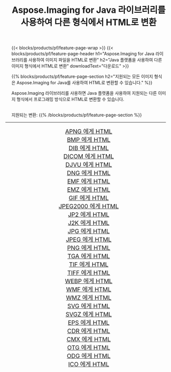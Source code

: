 ﻿---
title: Aspose.Imaging for Java 라이브러리를 사용하여 다른 형식에서 HTML로 변환 
weight: 3920
url: /ko/java/conversion/to/html 
lang: ko
langdirlevel: 2
locales: zh-hans,ja,it,ru,de,es,fr,nl,id,lt,pl,pt,vi,tr,ko,zh-hant,ar,hi,th,sv,cs,uk,he
description: Aspose.Imaging을 사용하면 Java를 사용하여 다른 형식에서 HTML로 변환할 수 있습니다.
---

{{< blocks/products/pf/feature-page-wrap >}}
{{< blocks/products/pf/feature-page-header h1="Aspose.Imaging for Java 라이브러리를 사용하여 이미지 파일을 HTML로 변환" h2="Java 플랫폼을 사용하여 다른 이미지 형식에서 HTML로 변환" downloadText="다운로드" >}}


{{% blocks/products/pf/feature-page-section  h2="지원되는 모든 이미지 형식은 Aspose.Imaging for Java를 사용하여 HTML로 변환할 수 있습니다." %}}
<p align=justify>Aspose.Imaging 라이브러리를 사용하면 Java 플랫폼을 사용하여 지원되는 다른 이미지 형식에서 프로그래밍 방식으로 HTML로 변환할 수 있습니다.</p>
<br/>
지원되는 변환:
{{% /blocks/products/pf/feature-page-section %}}
<div class="container-fluid productfamilypage bg-gray">
    <div class="convertypes bg-gray agp-content section">
        <div class="container">
		<hr style="margin-left:-20px;"/>
		<div class="row other-converters" style="gap: 10px;font-size: 19px;text-align:center;">
		    <div class='col-md-2 other-converter remove-lp remove-rp'><a href="/imaging/ko/java/conversion/apng-to-html" style="padding:15px;">APNG 에게 HTML</a></div>
<div class='col-md-2 other-converter remove-lp remove-rp'><a href="/imaging/ko/java/conversion/bmp-to-html" style="padding:15px;">BMP 에게 HTML</a></div>
<div class='col-md-2 other-converter remove-lp remove-rp'><a href="/imaging/ko/java/conversion/dib-to-html" style="padding:15px;">DIB 에게 HTML</a></div>
<div class='col-md-2 other-converter remove-lp remove-rp'><a href="/imaging/ko/java/conversion/dicom-to-html" style="padding:15px;">DICOM 에게 HTML</a></div>
<div class='col-md-2 other-converter remove-lp remove-rp'><a href="/imaging/ko/java/conversion/djvu-to-html" style="padding:15px;">DJVU 에게 HTML</a></div>
<div class='col-md-2 other-converter remove-lp remove-rp'><a href="/imaging/ko/java/conversion/dng-to-html" style="padding:15px;">DNG 에게 HTML</a></div>
<div class='col-md-2 other-converter remove-lp remove-rp'><a href="/imaging/ko/java/conversion/emf-to-html" style="padding:15px;">EMF 에게 HTML</a></div>
<div class='col-md-2 other-converter remove-lp remove-rp'><a href="/imaging/ko/java/conversion/emz-to-html" style="padding:15px;">EMZ 에게 HTML</a></div>
<div class='col-md-2 other-converter remove-lp remove-rp'><a href="/imaging/ko/java/conversion/gif-to-html" style="padding:15px;">GIF 에게 HTML</a></div>
<div class='col-md-2 other-converter remove-lp remove-rp'><a href="/imaging/ko/java/conversion/jpeg2000-to-html" style="padding:15px;">JPEG2000 에게 HTML</a></div>
<div class='col-md-2 other-converter remove-lp remove-rp'><a href="/imaging/ko/java/conversion/jp2-to-html" style="padding:15px;">JP2 에게 HTML</a></div>
<div class='col-md-2 other-converter remove-lp remove-rp'><a href="/imaging/ko/java/conversion/j2k-to-html" style="padding:15px;">J2K 에게 HTML</a></div>
<div class='col-md-2 other-converter remove-lp remove-rp'><a href="/imaging/ko/java/conversion/jpg-to-html" style="padding:15px;">JPG 에게 HTML</a></div>
<div class='col-md-2 other-converter remove-lp remove-rp'><a href="/imaging/ko/java/conversion/jpeg-to-html" style="padding:15px;">JPEG 에게 HTML</a></div>
<div class='col-md-2 other-converter remove-lp remove-rp'><a href="/imaging/ko/java/conversion/png-to-html" style="padding:15px;">PNG 에게 HTML</a></div>
<div class='col-md-2 other-converter remove-lp remove-rp'><a href="/imaging/ko/java/conversion/tga-to-html" style="padding:15px;">TGA 에게 HTML</a></div>
<div class='col-md-2 other-converter remove-lp remove-rp'><a href="/imaging/ko/java/conversion/tif-to-html" style="padding:15px;">TIF 에게 HTML</a></div>
<div class='col-md-2 other-converter remove-lp remove-rp'><a href="/imaging/ko/java/conversion/tiff-to-html" style="padding:15px;">TIFF 에게 HTML</a></div>
<div class='col-md-2 other-converter remove-lp remove-rp'><a href="/imaging/ko/java/conversion/webp-to-html" style="padding:15px;">WEBP 에게 HTML</a></div>
<div class='col-md-2 other-converter remove-lp remove-rp'><a href="/imaging/ko/java/conversion/wmf-to-html" style="padding:15px;">WMF 에게 HTML</a></div>
<div class='col-md-2 other-converter remove-lp remove-rp'><a href="/imaging/ko/java/conversion/wmz-to-html" style="padding:15px;">WMZ 에게 HTML</a></div>
<div class='col-md-2 other-converter remove-lp remove-rp'><a href="/imaging/ko/java/conversion/svg-to-html" style="padding:15px;">SVG 에게 HTML</a></div>
<div class='col-md-2 other-converter remove-lp remove-rp'><a href="/imaging/ko/java/conversion/svgz-to-html" style="padding:15px;">SVGZ 에게 HTML</a></div>
<div class='col-md-2 other-converter remove-lp remove-rp'><a href="/imaging/ko/java/conversion/eps-to-html" style="padding:15px;">EPS 에게 HTML</a></div>
<div class='col-md-2 other-converter remove-lp remove-rp'><a href="/imaging/ko/java/conversion/cdr-to-html" style="padding:15px;">CDR 에게 HTML</a></div>
<div class='col-md-2 other-converter remove-lp remove-rp'><a href="/imaging/ko/java/conversion/cmx-to-html" style="padding:15px;">CMX 에게 HTML</a></div>
<div class='col-md-2 other-converter remove-lp remove-rp'><a href="/imaging/ko/java/conversion/otg-to-html" style="padding:15px;">OTG 에게 HTML</a></div>
<div class='col-md-2 other-converter remove-lp remove-rp'><a href="/imaging/ko/java/conversion/odg-to-html" style="padding:15px;">ODG 에게 HTML</a></div>
<div class='col-md-2 other-converter remove-lp remove-rp'><a href="/imaging/ko/java/conversion/ico-to-html" style="padding:15px;">ICO 에게 HTML</a></div>
                </div>
        </div>
    </div>
</div>
<br/>

